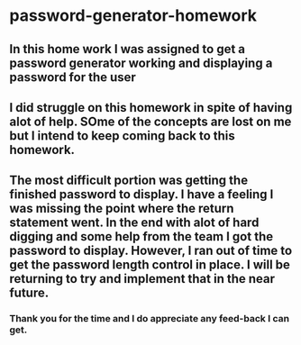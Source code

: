 # password-generator-homework

## In this home work I was assigned to get a password generator working and displaying a password for the user

## I did struggle on this homework in spite of having alot of help. SOme of the concepts are lost on me but I intend to keep coming back to this homework.

## The most difficult portion was getting the finished password to display. I have a feeling I was missing the point where the return statement went. In the end with alot of hard digging and some help from the team I got the password to display. However, I ran out of time to get the password length control in place. I will be returning to try and implement that in the near future.

### Thank you for the time and I do appreciate any feed-back I can get.